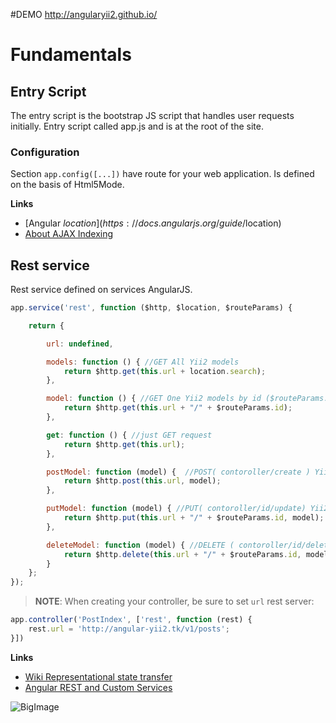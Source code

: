 #DEMO
http://angularyii2.github.io/

# Fundamentals

## Entry Script

The entry script is the bootstrap JS script that handles user requests initially. Entry script called app.js and is at the root of the site.

### Configuration
Section `app.config([...])` have route for your web application. Is defined on the basis of Html5Mode.

**Links**
* [Angular $location](https://docs.angularjs.org/guide/$location)
* [About AJAX Indexing](https://developers.google.com/webmasters/ajax-crawling/docs/getting-started)

## Rest service
Rest service defined on services AngularJS.

```js
app.service('rest', function ($http, $location, $routeParams) {

    return {

        url: undefined,

        models: function () { //GET All Yii2 models
            return $http.get(this.url + location.search);
        },

        model: function () { //GET One Yii2 models by id ($routeParams.id)
            return $http.get(this.url + "/" + $routeParams.id);
        },

        get: function () { //just GET request
            return $http.get(this.url);
        },

        postModel: function (model) {  //POST( contoroller/create ) Yii2 model
            return $http.post(this.url, model);
        },

        putModel: function (model) { //PUT( contoroller/id/update) Yii2 model
            return $http.put(this.url + "/" + $routeParams.id, model);
        },

        deleteModel: function (model) { //DELETE ( contoroller/id/delete) Yii2 model
            return $http.delete(this.url + "/" + $routeParams.id, model);
        }
    };
});
```

> **NOTE**: When creating your controller, be sure to set `url` rest server:

```js
app.controller('PostIndex', ['rest', function (rest) {
    rest.url = 'http://angular-yii2.tk/v1/posts';
}])
```

**Links**
* [Wiki Representational state transfer](https://en.wikipedia.org/wiki/Representational_state_transfer)
* [Angular REST and Custom Services](https://docs.angularjs.org/tutorial/step_11)

![BigImage](http://i.imgur.com/ldyKKkP.jpg)

